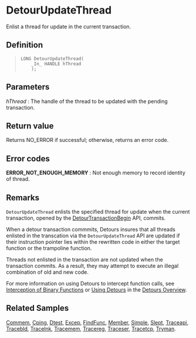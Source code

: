 DetourUpdateThread
==================

Enlist a thread for update in the current transaction.

Definition
----------

>     LONG DetourUpdateThread(
>         _In_ HANDLE hThread
>         );

Parameters
----------

*hThread*
:   The handle of the thread to be updated with the pending transaction.

Return value
------------

Returns NO\_ERROR if successful; otherwise, returns an error code.

Error codes
-----------

**ERROR\_NOT\_ENOUGH\_MEMORY**
:   Not enough memory to record identity of thread.

Remarks
-------

`DetourUpdateThread` enlists the specified thread for update when the
current transaction, opened by the
[DetourTransactionBegin](DetourTransactionBegin.md) API, commits.

When a detour transaction commmits, Detours insures that all threads
enlisted in the transcation via the `DetourUpdateThread` API are updated
if their instruction pointer lies within the rewritten code in either
the target function or the trampoline function.

Threads not enlisted in the transaction are not updated when the
transaction commits. As a result, they may attempt to execute an illegal
combination of old and new code.

For more information on using Detours to intercept function calls, see
[Interception of Binary Functions](OverviewInterception.md) or [Using
Detours](OverviewUsing.md) in the [Detours Overview](Home.md).

Related Samples
---------------

[Commem](SampleCommem.md), [Cping](SampleCping.md),
[Dtest](SampleDtest.md), [Excep](SampleExcep.md),
[FindFunc](SampleFindFunc.md), [Member](SampleMember.md),
[Simple](SampleSimple.md), [Slept](SampleSlept.md),
[Traceapi](SampleTraceapi.md), [Tracebld](SampleTracebld.md),
[Tracelnk](SampleTracelnk.md), [Tracemem](SampleTracemem.md),
[Tracereg](SampleTracereg.md), [Traceser](SampleTraceser.md),
[Tracetcp](SampleTracetcp.md), [Tryman](SampleTryman.md).
